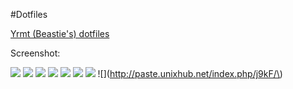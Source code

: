#Dotfiles

[Yrmt (Beastie's) dotfiles](https://twitter.com/YouriMouton)



Screenshot: 

![](http://paste.unixhub.net/index.php/GPb56u/)
![](http://fc00.deviantart.net/fs70/f/2013/236/8/0/agust_warm_setup_by_ybeastie-d6jaqyb.png)
![](http://fc02.deviantart.net/fs71/f/2013/252/3/4/restoring_an_old_thinkpad_with_netbsd__by_ybeastie-d6lnrv8.png)
![](http://paste.unixhub.net/index.php/SCg/)
![](http://paste.unixhub.net/index.php/Zcw0/)
![](http://paste.unixhub.net/index.php/2XY/)
![](http://fc03.deviantart.net/fs70/f/2013/069/3/f/_openbsd__cwm_and_xombrero_by_ybeastie-d5xkmbk.png)
![](http://paste.unixhub.net/index.php/j9kF/\)
